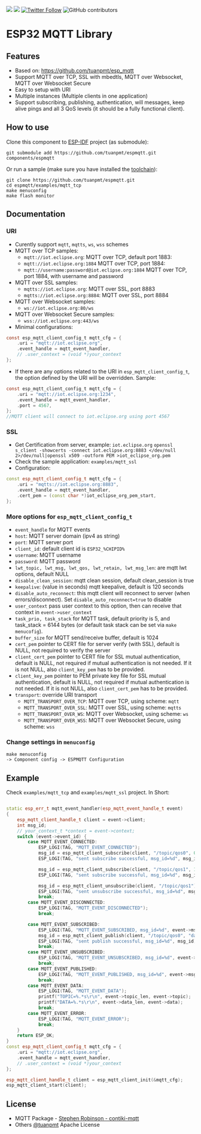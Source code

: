 [![](https://travis-ci.org/tuanpmt/espmqtt.svg?branch=master)](https://travis-ci.org/tuanpmt/espmqtt)
[![](http://hits.dwyl.io/tuanpmt/espmqtt.svg)](http://hits.dwyl.io/tuanpmt/espmqtt)
[![Twitter Follow](https://img.shields.io/twitter/follow/tuanpmt.svg?style=social&label=Follow)](https://twitter.com/tuanpmt)
![GitHub contributors](https://img.shields.io/github/contributors/tuanpmt/espmqtt.svg)

# ESP32 MQTT Library

## Features

- Based on: https://github.com/tuanpmt/esp_mqtt
- Support MQTT over TCP, SSL with mbedtls, MQTT over Websocket, MQTT over Websocket Secure
- Easy to setup with URI
- Multiple instances (Multiple clients in one application)
- Support subscribing, publishing, authentication, will messages, keep alive pings and all 3 QoS levels (it should be a fully functional client).

## How to use

Clone this component to [ESP-IDF](https://github.com/espressif/esp-idf) project (as submodule):
```
git submodule add https://github.com/tuanpmt/espmqtt.git components/espmqtt
```

Or run a sample (make sure you have installed the [toolchain](http://esp-idf.readthedocs.io/en/latest/get-started/index.html#setup-toolchain)):

```
git clone https://github.com/tuanpmt/espmqtt.git
cd espmqtt/examples/mqtt_tcp
make menuconfig
make flash monitor
```

## Documentation
### URI

- Curently support `mqtt`, `mqtts`, `ws`, `wss` schemes
- MQTT over TCP samples:
    + `mqtt://iot.eclipse.org`: MQTT over TCP, default port 1883:
    + `mqtt://iot.eclipse.org:1884` MQTT over TCP, port 1884:
    + `mqtt://username:password@iot.eclipse.org:1884` MQTT over TCP, port 1884, with username and password
- MQTT over SSL samples:
    + `mqtts://iot.eclipse.org`: MQTT over SSL, port 8883
    + `mqtts://iot.eclipse.org:8884`: MQTT over SSL, port 8884
- MQTT over Websocket samples:
    + `ws://iot.eclipse.org:80/ws`
- MQTT over Websocket Secure samples:
    + `wss://iot.eclipse.org:443/ws`
- Minimal configurations:

```c
const esp_mqtt_client_config_t mqtt_cfg = {
    .uri = "mqtt://iot.eclipse.org",
    .event_handle = mqtt_event_handler,
    // .user_context = (void *)your_context
};
```

- If there are any options related to the URI in `esp_mqtt_client_config_t`, the option defined by the URI will be overridden. Sample:

```c
const esp_mqtt_client_config_t mqtt_cfg = {
    .uri = "mqtt://iot.eclipse.org:1234",
    .event_handle = mqtt_event_handler,
    .port = 4567,
};
//MQTT client will connect to iot.eclipse.org using port 4567
```

### SSL

- Get Certification from server, example: `iot.eclipse.org` `openssl s_client -showcerts -connect iot.eclipse.org:8883 </dev/null 2>/dev/null|openssl x509 -outform PEM >iot_eclipse_org.pem`
- Check the sample application: `examples/mqtt_ssl`
- Configuration:

```cpp
const esp_mqtt_client_config_t mqtt_cfg = {
    .uri = "mqtts://iot.eclipse.org:8883",
    .event_handle = mqtt_event_handler,
    .cert_pem = (const char *)iot_eclipse_org_pem_start,
};
```


### More options for `esp_mqtt_client_config_t`

-  `event_handle` for MQTT events
-  `host`: MQTT server domain (ipv4 as string)
-  `port`: MQTT server port
-  `client_id`: default client id is `ESP32_%CHIPID%`
-  `username`: MQTT username
-  `password`: MQTT password
-  `lwt_topic, lwt_msg, lwt_qos, lwt_retain, lwt_msg_len`: are mqtt lwt options, default NULL
-  `disable_clean_session`: mqtt clean session, default clean_session is true
-  `keepalive`: (value in seconds) mqtt keepalive, default is 120 seconds
-  `disable_auto_reconnect`: this mqtt client will reconnect to server (when errors/disconnect). Set `disable_auto_reconnect=true` to disable
-  `user_context` pass user context to this option, then can receive that context in `event->user_context`
-  `task_prio, task_stack` for MQTT task, default priority is 5, and task_stack = 6144 bytes (or default task stack can be set via `make menucofig`).
-  `buffer_size` for MQTT send/receive buffer, default is 1024
-  `cert_pem` pointer to CERT file for server verify (with SSL), default is NULL, not required to verify the server
-  `client_cert_pem` pointer to CERT file for SSL mutual authentication, default is NULL, not required if mutual authentication is not needed. If it is not NULL, also `client_key_pem` has to be provided.
-  `client_key_pem` pointer to PEM private key file for SSL mutual authentication, default is NULL, not required if mutual authentication is not needed. If it is not NULL, also `client_cert_pem` has to be provided.
-  `transport`: override URI transport
    +  `MQTT_TRANSPORT_OVER_TCP`: MQTT over TCP, using scheme: `mqtt`
    +  `MQTT_TRANSPORT_OVER_SSL`: MQTT over SSL, using scheme: `mqtts`
    +  `MQTT_TRANSPORT_OVER_WS`: MQTT over Websocket, using scheme: `ws`
    +  `MQTT_TRANSPORT_OVER_WSS`: MQTT over Websocket Secure, using scheme: `wss`

### Change settings in `menuconfig`

```
make menuconfig
-> Component config -> ESPMQTT Configuration
```

## Example

Check `examples/mqtt_tcp` and `examples/mqtt_ssl` project. In Short:

```cpp

static esp_err_t mqtt_event_handler(esp_mqtt_event_handle_t event)
{
    esp_mqtt_client_handle_t client = event->client;
    int msg_id;
    // your_context_t *context = event->context;
    switch (event->event_id) {
        case MQTT_EVENT_CONNECTED:
            ESP_LOGI(TAG, "MQTT_EVENT_CONNECTED");
            msg_id = esp_mqtt_client_subscribe(client, "/topic/qos0", 0);
            ESP_LOGI(TAG, "sent subscribe successful, msg_id=%d", msg_id);

            msg_id = esp_mqtt_client_subscribe(client, "/topic/qos1", 1);
            ESP_LOGI(TAG, "sent subscribe successful, msg_id=%d", msg_id);

            msg_id = esp_mqtt_client_unsubscribe(client, "/topic/qos1");
            ESP_LOGI(TAG, "sent unsubscribe successful, msg_id=%d", msg_id);
            break;
        case MQTT_EVENT_DISCONNECTED:
            ESP_LOGI(TAG, "MQTT_EVENT_DISCONNECTED");
            break;

        case MQTT_EVENT_SUBSCRIBED:
            ESP_LOGI(TAG, "MQTT_EVENT_SUBSCRIBED, msg_id=%d", event->msg_id);
            msg_id = esp_mqtt_client_publish(client, "/topic/qos0", "data", 0, 0, 0);
            ESP_LOGI(TAG, "sent publish successful, msg_id=%d", msg_id);
            break;
        case MQTT_EVENT_UNSUBSCRIBED:
            ESP_LOGI(TAG, "MQTT_EVENT_UNSUBSCRIBED, msg_id=%d", event->msg_id);
            break;
        case MQTT_EVENT_PUBLISHED:
            ESP_LOGI(TAG, "MQTT_EVENT_PUBLISHED, msg_id=%d", event->msg_id);
            break;
        case MQTT_EVENT_DATA:
            ESP_LOGI(TAG, "MQTT_EVENT_DATA");
            printf("TOPIC=%.*s\r\n", event->topic_len, event->topic);
            printf("DATA=%.*s\r\n", event->data_len, event->data);
            break;
        case MQTT_EVENT_ERROR:
            ESP_LOGI(TAG, "MQTT_EVENT_ERROR");
            break;
    }
    return ESP_OK;
}
const esp_mqtt_client_config_t mqtt_cfg = {
    .uri = "mqtt://iot.eclipse.org",
    .event_handle = mqtt_event_handler,
    // .user_context = (void *)your_context
};

esp_mqtt_client_handle_t client = esp_mqtt_client_init(&mqtt_cfg);
esp_mqtt_client_start(client);
```

## License
- MQTT Package - [Stephen Robinson - contiki-mqtt](https://github.com/esar/contiki-mqtt)
- Others [@tuanpmt](https://twitter.com/tuanpmt)
Apache License
